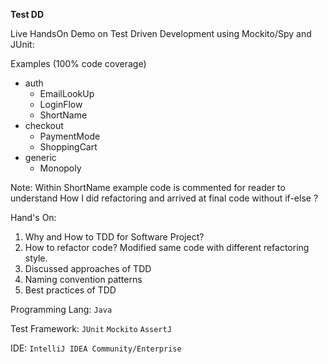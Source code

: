 **Test DD**

Live HandsOn Demo on Test Driven Development using Mockito/Spy and JUnit:

Examples (100% code coverage)
- auth
  - EmailLookUp
  - LoginFlow
  - ShortName
- checkout
  - PaymentMode
  - ShoppingCart
- generic
  - Monopoly

Note: Within ShortName example code is commented for reader to understand How I did refactoring and arrived at final code without if-else ?

Hand's On: 
1. Why and How to TDD for Software Project?
2. How to refactor code? Modified same code with different refactoring style.
3. Discussed approaches of TDD
4. Naming convention patterns
5. Best practices of TDD


Programming Lang:
`Java`

Test Framework:
`JUnit`
`Mockito`
`AssertJ`

IDE:
`IntelliJ IDEA Community/Enterprise`





